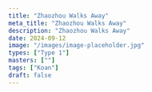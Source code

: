 ```yaml
---
title: "Zhaozhou Walks Away"
meta_title: "Zhaozhou Walks Away"
description: "Zhaozhou Walks Away"
date: 2024-09-12
image: "/images/image-placeholder.jpg"
types: ["Type 1"]
masters: [""]
tags: ["Koan"]
draft: false
---
```


